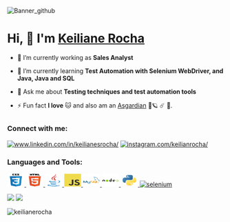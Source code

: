 
![Banner_github](https://github.com/KeilianeRocha/KeilianeRocha/assets/109313933/81af5e1b-4d3a-42b3-972e-49ec8274d454)

 # Hi, 👋 I'm  [Keiliane Rocha](https://www.linkedin.com/in/keilianesrocha/) 
 

- 🔭 I’m currently working as **Sales Analyst**

- 🌱 I’m currently learning **Test Automation with Selenium WebDriver, and Java, Java and SQL**

- 💬 Ask me about **Testing techniques and test automation tools**

- ⚡ Fun fact **I love** 🐱 and also am an [Asgardian](https://asgardia.space/en/)  🌠🪐 ☄️ 🖖.
  
                   
##
<p> 
<h3 align="left">Connect with me:</h3>
<p align="left">
<a href="https://www.linkedin.com/in/keilianesrocha/" target="blank"><img align="center" src="https://raw.githubusercontent.com/rahuldkjain/github-profile-readme-generator/master/src/images/icons/Social/linked-in-alt.svg" alt="www.linkedin.com/in/keilianesrocha/" height="30" width="40" /></a>
<a href="https:/https://www.instagram.com/keilianrocha/" target="blank"><img align="center" src="https://raw.githubusercontent.com/rahuldkjain/github-profile-readme-generator/master/src/images/icons/Social/instagram.svg" alt="instagram.com/keilianrocha/" height="30" width="40" /></a> 
</p>

<h3 align="left">Languages and Tools:</h3>
<p <img align="left" alt="Keila-HTML" height="30" width="40"> <a href="https://www.w3schools.com/css/" target="_blank" rel="noreferrer"> <img src="https://raw.githubusercontent.com/devicons/devicon/master/icons/css3/css3-original-wordmark.svg" alt="css3" width="40" height="30"/> </a> <a href="https://www.cypress.io" target="_blank" rel="noreferrer"> <img src="https://raw.githubusercontent.com/devicons/devicon/master/icons/html5/html5-original-wordmark.svg" alt="html5" width="40" height="30"/> </a> <a href="https://www.java.com" target="_blank" rel="noreferrer"> <img src="https://raw.githubusercontent.com/devicons/devicon/master/icons/java/java-original.svg" alt="java" width="40" height="30"/> </a> <a href="https://developer.mozilla.org/en-US/docs/Web/JavaScript" target="_blank" rel="noreferrer"> <img src="https://raw.githubusercontent.com/devicons/devicon/master/icons/javascript/javascript-original.svg" alt="javascript" width="40" height="30"/> </a> <a href="https://www.mysql.com/" target="_blank" rel="noreferrer"> <img src="https://raw.githubusercontent.com/devicons/devicon/master/icons/mysql/mysql-original-wordmark.svg" alt="mysql" width="40" height="30"/> </a> <a href="https://nodejs.org" target="_blank" rel="noreferrer"> <img src="https://raw.githubusercontent.com/devicons/devicon/master/icons/nodejs/nodejs-original-wordmark.svg" alt="nodejs" width="40" height="30"/> </a> <a href="https://www.python.org" target="_blank" rel="noreferrer"> <img src="https://raw.githubusercontent.com/devicons/devicon/master/icons/python/python-original.svg" alt="python" width="40" height="30"/> </a> <a href="https://www.selenium.dev" target="_blank" rel="noreferrer"> <img src="https://raw.githubusercontent.com/detain/svg-logos/780f25886640cef088af994181646db2f6b1a3f8/svg/selenium-logo.svg" alt="selenium" width="40" height="30"/> </a> </p>

<div>
  <img src = "https://github-readme-stats.vercel.app/api?username=KeilianeRocha&show_icons=true&theme=synthwave&hide" width = 400>
  <img src = "https://github-readme-streak-stats.herokuapp.com?user=KeilianeRocha&theme=synthwave&hide_border=false" width = 400>
</div> 

 <p align="left"> <img src="https://komarev.com/ghpvc/?username=keilianerocha&label=Profile%20views&color=0e75b6&style=flat" alt="keilianerocha" /> </p>
